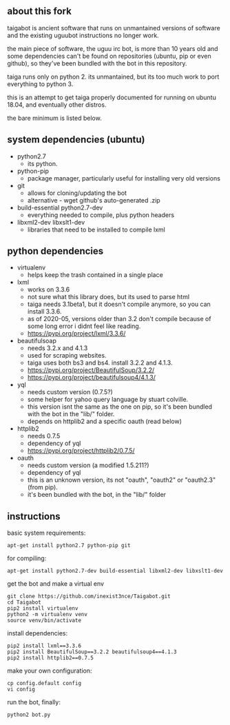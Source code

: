 ## about this fork
taigabot is ancient software that runs on unmantained versions of software and the existing uguubot instructions no longer work.

the main piece of software, the uguu irc bot, is more than 10 years old and some dependencies can't be found on repositories (ubuntu, pip or even github), so they've been bundled with the bot in this repository.

taiga runs only on python 2. its unmantained, but its too much work to port everything to python 3.

this is an attempt to get taiga properly documented for running on ubuntu 18.04, and eventually other distros.

the bare minimum is listed below.

## system dependencies (ubuntu)
- python2.7
  - its python.
- python-pip
  - package manager, particularly useful for installing very old versions
- git
  - allows for cloning/updating the bot
  - alternative  - wget github's auto-generated .zip
- build-essential python2.7-dev
  - everything needed to compile, plus python headers
- libxml2-dev libxslt1-dev
  - libraries that need to be installed to compile lxml

## python dependencies
- virtualenv
  - helps keep the trash contained in a single place
- lxml
  - works on 3.3.6
  - not sure what this library does, but its used to parse html
  - taiga needs 3.1beta1, but it doesn't compile anymore, so you can install 3.3.6.
  - as of 2020-05, versions older than 3.2 don't compile because of some long error i didnt feel like reading.
  - https://pypi.org/project/lxml/3.3.6/
- beautifulsoap
  - needs 3.2.x and 4.1.3
  - used for scraping websites.
  - taiga uses both bs3 and bs4. install 3.2.2 and 4.1.3.
  - https://pypi.org/project/BeautifulSoup/3.2.2/
  - https://pypi.org/project/beautifulsoup4/4.1.3/
- yql
  - needs custom version (0.7.5?)
  - some helper for yahoo query language by stuart colville.
  - this version isnt the same as the one on pip, so it's been bundled with the bot in the "lib/" folder.
  - depends on httplib2 and a specific oauth (read below)
- httplib2
  - needs 0.7.5
  - dependency of yql
  - https://pypi.org/project/httplib2/0.7.5/
- oauth
  - needs custom version (a modified 1.5.211?)
  - dependency of yql
  - this is an unknown version, its not "oauth", "oauth2" or "oauth2.3" (from pip).
  - it's been bundled with the bot, in the "lib/" folder

## instructions
basic system requirements:

    apt-get install python2.7 python-pip git

for compiling:

    apt-get install python2.7-dev build-essential libxml2-dev libxslt1-dev

get the bot and make a virtual env

    git clone https://github.com/inexist3nce/Taigabot.git
    cd Taigabot
    pip2 install virtualenv
    python2 -m virtualenv venv
    source venv/bin/activate

install dependencies:

    pip2 install lxml==3.3.6
    pip2 install BeautifulSoup==3.2.2 beautifulsoup4==4.1.3
    pip2 install httplib2==0.7.5

make your own configuration:

    cp config.default config
    vi config

run the bot, finally:

    python2 bot.py
